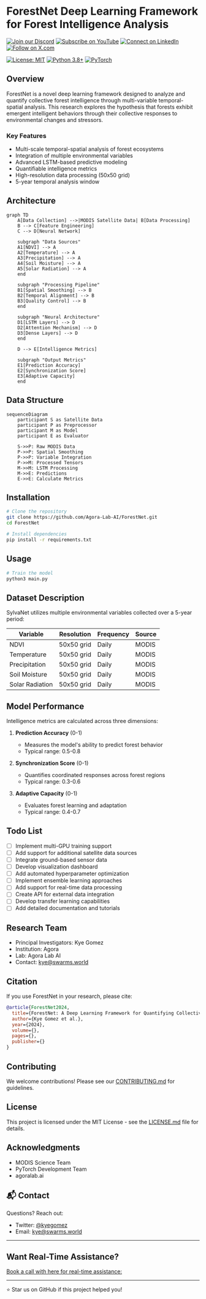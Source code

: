 
# ForestNet  Deep Learning Framework for Forest Intelligence Analysis

[![Join our Discord](https://img.shields.io/badge/Discord-Join%20our%20server-5865F2?style=for-the-badge&logo=discord&logoColor=white)](https://discord.gg/agora-999382051935506503) [![Subscribe on YouTube](https://img.shields.io/badge/YouTube-Subscribe-red?style=for-the-badge&logo=youtube&logoColor=white)](https://www.youtube.com/@kyegomez3242) [![Connect on LinkedIn](https://img.shields.io/badge/LinkedIn-Connect-blue?style=for-the-badge&logo=linkedin&logoColor=white)](https://www.linkedin.com/in/kye-g-38759a207/) [![Follow on X.com](https://img.shields.io/badge/X.com-Follow-1DA1F2?style=for-the-badge&logo=x&logoColor=white)](https://x.com/kyegomezb)

[![License: MIT](https://img.shields.io/badge/License-MIT-yellow.svg)](https://opensource.org/licenses/MIT)
[![Python 3.8+](https://img.shields.io/badge/python-3.8+-blue.svg)](https://www.python.org/downloads/)
[![PyTorch](https://img.shields.io/badge/PyTorch-%23EE4C2C.svg?style=flat&logo=PyTorch&logoColor=white)](https://pytorch.org/)

## Overview

ForestNet is a novel deep learning framework designed to analyze and quantify collective forest intelligence through multi-variable temporal-spatial analysis. This research explores the hypothesis that forests exhibit emergent intelligent behaviors through their collective responses to environmental changes and stressors.

### Key Features
- Multi-scale temporal-spatial analysis of forest ecosystems
- Integration of multiple environmental variables
- Advanced LSTM-based predictive modeling
- Quantifiable intelligence metrics
- High-resolution data processing (50x50 grid)
- 5-year temporal analysis window

## Architecture

```mermaid
graph TD
    A[Data Collection] -->|MODIS Satellite Data| B[Data Processing]
    B --> C[Feature Engineering]
    C --> D[Neural Network]
    
    subgraph "Data Sources"
    A1[NDVI] --> A
    A2[Temperature] --> A
    A3[Precipitation] --> A
    A4[Soil Moisture] --> A
    A5[Solar Radiation] --> A
    end
    
    subgraph "Processing Pipeline"
    B1[Spatial Smoothing] --> B
    B2[Temporal Alignment] --> B
    B3[Quality Control] --> B
    end
    
    subgraph "Neural Architecture"
    D1[LSTM Layers] --> D
    D2[Attention Mechanism] --> D
    D3[Dense Layers] --> D
    end
    
    D --> E[Intelligence Metrics]
    
    subgraph "Output Metrics"
    E1[Prediction Accuracy]
    E2[Synchronization Score]
    E3[Adaptive Capacity]
    end
```

## Data Structure

```mermaid
sequenceDiagram
    participant S as Satellite Data
    participant P as Preprocessor
    participant M as Model
    participant E as Evaluator
    
    S->>P: Raw MODIS Data
    P->>P: Spatial Smoothing
    P->>P: Variable Integration
    P->>M: Processed Tensors
    M->>M: LSTM Processing
    M->>E: Predictions
    E->>E: Calculate Metrics

```

## Installation

```bash
# Clone the repository
git clone https://github.com/Agora-Lab-AI/ForestNet.git
cd ForestNet

# Install dependencies
pip install -r requirements.txt
```

## Usage

```python
# Train the model
python3 main.py
```

## Dataset Description

SylvaNet utilizes multiple environmental variables collected over a 5-year period:

| Variable | Resolution | Frequency | Source |
|----------|------------|-----------|---------|
| NDVI | 50x50 grid | Daily | MODIS |
| Temperature | 50x50 grid | Daily | MODIS |
| Precipitation | 50x50 grid | Daily | MODIS |
| Soil Moisture | 50x50 grid | Daily | MODIS |
| Solar Radiation | 50x50 grid | Daily | MODIS |

## Model Performance

Intelligence metrics are calculated across three dimensions:

1. **Prediction Accuracy** (0-1)
   - Measures the model's ability to predict forest behavior
   - Typical range: 0.5-0.8

2. **Synchronization Score** (0-1)
   - Quantifies coordinated responses across forest regions
   - Typical range: 0.3-0.6

3. **Adaptive Capacity** (0-1)
   - Evaluates forest learning and adaptation
   - Typical range: 0.4-0.7

## Todo List

- [ ] Implement multi-GPU training support
- [ ] Add support for additional satellite data sources
- [ ] Integrate ground-based sensor data
- [ ] Develop visualization dashboard
- [ ] Add automated hyperparameter optimization
- [ ] Implement ensemble learning approaches
- [ ] Add support for real-time data processing
- [ ] Create API for external data integration
- [ ] Develop transfer learning capabilities
- [ ] Add detailed documentation and tutorials

## Research Team

- Principal Investigators: Kye Gomez
- Institution: Agora
- Lab: Agora Lab AI
- Contact: kye@swarms.world

## Citation

If you use ForestNet in your research, please cite:

```bibtex
@article{ForestNet2024,
  title={ForestNet: A Deep Learning Framework for Quantifying Collective Forest Intelligence},
  author={Kye Gomez et al.},
  year={2024},
  volume={},
  pages={},
  publisher={}
}
```

## Contributing

We welcome contributions! Please see our [CONTRIBUTING.md](CONTRIBUTING.md) for guidelines.

## License

This project is licensed under the MIT License - see the [LICENSE.md](LICENSE.md) file for details.

## Acknowledgments

- MODIS Science Team
- PyTorch Development Team
- agoralab.ai


## 📬 Contact

Questions? Reach out:
- Twitter: [@kyegomez](https://twitter.com/kyegomez)
- Email: kye@swarms.world

---

## Want Real-Time Assistance?

[Book a call with here for real-time assistance:](https://cal.com/swarms/swarms-onboarding-session)

---

⭐ Star us on GitHub if this project helped you!
